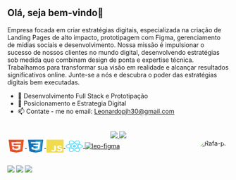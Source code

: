 ## Olá, seja bem-vindo👋

Empresa focada em criar estratégias digitais, especializada na criação de Landing Pages de alto impacto, prototipagem com Figma, gerenciamento de mídias sociais e desenvolvimento. Nossa missão é impulsionar o sucesso de nossos clientes no mundo digital, desenvolvendo estratégias sob medida que combinam design de ponta e expertise técnica. Trabalhamos para transformar sua visão em realidade e alcançar resultados significativos online. Junte-se a nós e descubra o poder das estratégias digitais bem executadas.

- 🔭 Desenvolvimento Full Stack e Prototipação<br>
- 🌱 Posicionamento e Estrategia Digital<br>
- 📫 Contate - me no email: Leonardopjh30@gmail.com

<br>

<div align="center">
  <a href="https://github.com/Leonardoaugusto77">
  <img height="180em" src="https://github-readme-stats.vercel.app/api?username=Leonardoaugusto77&show_icons=true&theme=dracula&include_all_commits=true&count_private=true"/>
  <img height="180em" src="https://github-readme-stats.vercel.app/api/top-langs/?username=Leonardoaugusto77&layout=compact&langs_count=7&theme=dracula"/>
</div>
  
<div>
  <img align="center" alt="leo-HTML" height="30" width="40" src="https://raw.githubusercontent.com/devicons/devicon/master/icons/html5/html5-original.svg">
  <img align="center" alt="leo-CSS" height="30" width="40" src="https://raw.githubusercontent.com/devicons/devicon/master/icons/css3/css3-original.svg">
  <img align="center" alt="leo-Js" height="30" width="40" src="https://raw.githubusercontent.com/devicons/devicon/master/icons/javascript/javascript-plain.svg">
  <img align="center" alt="leo-React" height="30" width="40" src="https://raw.githubusercontent.com/devicons/devicon/master/icons/react/react-original.svg">
  <img align="center" alt="leo-figma" height="30" width"40" src="https://cdn.jsdelivr.net/gh/devicons/devicon/icons/figma/figma-original.svg"/>
  <img align="right" alt="Rafa-pic" height="150" style="border-radius:50px;" src="https://i.gifer.com/OvZ.gif">
</div>
  
  </div>
  
  ##
 
<div> 
  
<a href="https://www.instagram.com/project_heisen/" target="_blank"><img src="https://img.shields.io/badge/-Instagram-%23E4405F?style=for-the-badge&logo=instagram&logoColor=white" target="_blank"></a>
<a href = "leonardopjh30@gmail.com"><img src="https://img.shields.io/badge/-Gmail-%23333?style=for-the-badge&logo=gmail&logoColor=white" target="_blank"></a>
<a href="https://www.linkedin.com/company/heisen77h/about/?viewAsMember=true" target="_blank"><img src="https://img.shields.io/badge/-LinkedIn-%230077B5?style=for-the-badge&logo=linkedin&logoColor=white" target="_blank"></a> 
 
  
  
